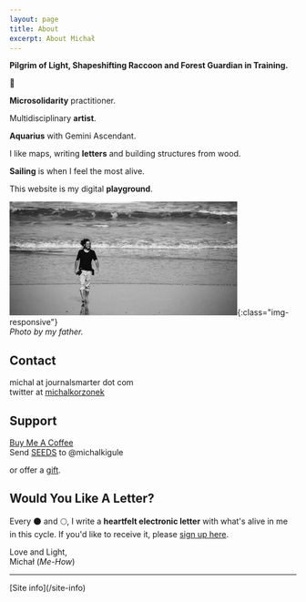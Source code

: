 ```yaml
---
layout: page
title: About
excerpt: About Michał
---
```


<b>Pilgrim of Light, Shapeshifting Raccoon and Forest Guardian in Training.</b>

🌳

**Microsolidarity** practitioner.

Multidisciplinary **artist**.

**Aquarius** with Gemini Ascendant.

I like maps, writing **letters** and building structures from wood. 

**Sailing** is when I feel the most alive.

This website is my digital **playground**.

![Michal Waves](/assets/michal-waves.jpg){:class="img-responsive"}<br>
*Photo by my father.*

## Contact

michal at journalsmarter dot com<br>
twitter at <a href="https://twitter.com/michalkorzonek" target="_blank"> michalkorzonek</a><br>

## Support 
<a href="https://buymeacoffee.com/michalkorzonek" target="_blank">Buy Me A Coffee</a> <br>
Send <a href="https://joinseeds.earth/" target="_blank"> SEEDS</a> to @michalkigule

or offer a [gift](/gift).

## Would You Like A Letter?

Every 🌑 and 🌕, I write a **heartfelt electronic letter** with what's alive in me in this cycle. If you'd like to receive it, please <a href="https://mindjuggling.substack.com" target="_blank">sign up here</a>.

Love and Light,<br>
Michał (*Me-How*)

<hr>
[Site info](/site-info)
